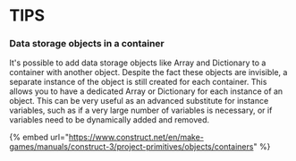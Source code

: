 # TIPS

### Data storage objects in a container

It's possible to add data storage objects like Array and Dictionary to a container with another object. Despite the fact these objects are invisible, a separate instance of the object is still created for each container. This allows you to have a dedicated Array or Dictionary for each instance of an object. This can be very useful as an advanced substitute for instance variables, such as if a very large number of variables is necessary, or if variables need to be dynamically added and removed.

{% embed url="https://www.construct.net/en/make-games/manuals/construct-3/project-primitives/objects/containers" %}



